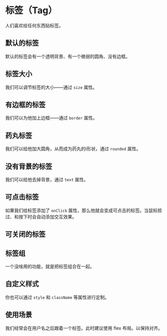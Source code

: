 # 标签（Tag）

人们喜欢给任何东西贴标签。

## 默认的标签

默认的标签会有一个透明背景、有一个微弱的圆角、没有边框。

<Demo name="TagBase" />

## 标签大小

我们可以调节标签的大小——通过 `size` 属性。

<Demo name="TagSize" />

## 有边框的标签

我们可以为他加上边框——通过 `border` 属性。

<Demo name="TagBorder" />

## 药丸标签

我们可以给他加大圆角，从而成为药丸的i形状，通过 `rounded` 属性。

<Demo name="TagRounded" />

## 没有背景的标签

我们可以给他去掉背景，通过 `text` 属性。

<Demo name="TagText" />

## 可点击标签

如果我们给标签添加了 `onClick` 属性，那么他就会变成可点击的标签。当鼠标掠过、和按下时会自动添加交互效果。

<Demo name="TagClickable" />

## 可关闭的标签

<Demo name="TagClosable" />

## 标签组

一个没啥用的功能，就是把标签组合在一起。

<Demo name="TagGroup" />

## 自定义样式

你也可以通过 `style` 和 `className` 等属性进行定制。

<Demo name="TagCustom" />

## 使用场景

我们经常会在用户名之后跟着一个标签。此时建议使用 flex 布局。以保持对齐。

<Demo name="TagUsage" />
